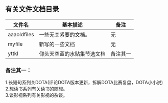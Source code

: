## 有关文件文档目录
|文件名|基本描述|备注|
|---|---|---|
|aaaoldfiles|一些无关紧要的文档。|无|
|myfile|新写的一些文档|无|
|yttkl|仰头天空蓝的水贴集节选文档|备注其一|   
### 备注其一：  
1.长短句系列关DOTA(评论DOTA版本更新，拆解DOTA比赛复盘，DOTA小小说)  
2.想读书系列有关读书的随想。  
3.谈影视系列有关影视的杂谈。


